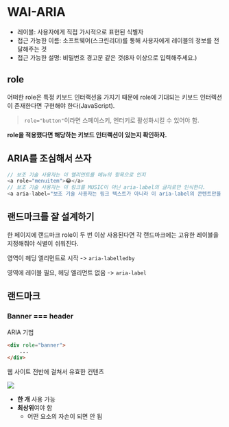 # WAI-ARIA

- 레이블: 사용자에게 직접 가시적으로 표현된 식별자
- 접근 가능한 이름: 소프트웨어(스크린리더)를 통해 사용자에게 레이블의 정보를 전달해주는 것
- 접근 가능한 설명: 비밀번호 경고문 같은 것(8자 이상으로 입력해주세요.)

## role

어떠한 role은 특정 키보드 인터랙션을 가지기 때문에 role에 기대되는 키보드 인터렉션이 존재한다면 구현해야 한다(JavaScript).

> `role="button"`이라면 스페이스키, 엔터키로 활성화시킬 수 있어야 함.

**role을 적용했다면 해당하는 키보드 인터랙션이 있는지 확인하자.**

## ARIA를 조심해서 쓰자

```javascript
// 보조 기술 사용자는 이 엘리먼트를 메뉴의 항목으로 인지
<a role="menuitem">😂</a>
// 보조 기술 사용자는 이 링크를 MUSIC이 아닌 aria-label의 글자로만 인식한다.
<a aria-label="보조 기술 사용자는 링크 텍스트가 아니라 이 aria-label의 콘텐트만을 인식할 수 있습니다">MUSIC</a>
```

## 랜드마크를 잘 설계하기

한 페이지에 랜드마크 role이 두 번 이상 사용된다면 각 랜드마크에는 고유한 레이블을 지정해줘야 식별이 쉬워진다.

영역이 헤딩 엘리먼트로 시작 -> `aria-labelledby`

영역에 레이블 필요, 헤딩 엘리먼트 없음 -> `aria-label`

## 랜드마크

### Banner === header

ARIA 기법

```html
<div role="banner">
    ...
</div>
```

웹 사이트 전반에 걸쳐서 유효한 컨텐츠

![](https://velog.velcdn.com/images/seripark/post/5a4960f9-92b9-47fe-9f57-b8c65011963f/image.jpg)

- **한 개** 사용 가능
- **최상위**여야 함
  - 어떤 요소의 자손이 되면 안 됨
